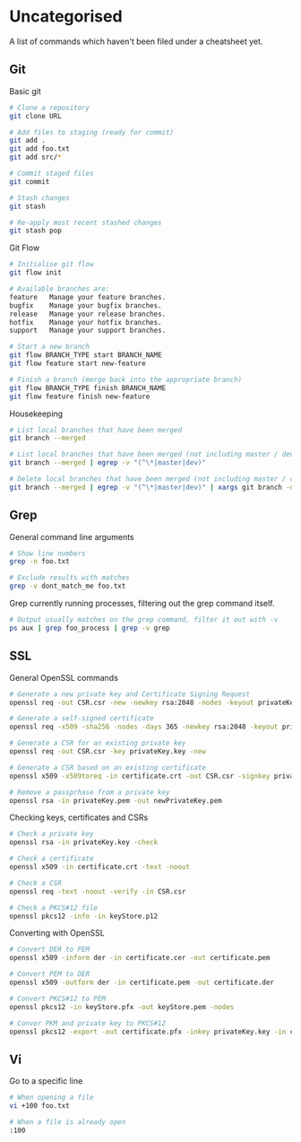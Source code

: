 # Uncategorised

A list of commands which haven't been filed under a cheatsheet yet.

## Git

Basic git
```bash
# Clone a repository
git clone URL

# Add files to staging (ready for commit)
git add .
git add foo.txt
git add src/*

# Commit staged files
git commit

# Stash changes
git stash

# Re-apply most recent stashed changes
git stash pop
```

Git Flow
```bash
# Initialise git flow
git flow init

# Available branches are:
feature   Manage your feature branches.
bugfix    Manage your bugfix branches.
release   Manage your release branches.
hotfix    Manage your hotfix branches.
support   Manage your support branches.

# Start a new branch
git flow BRANCH_TYPE start BRANCH_NAME
git flow feature start new-feature

# Finish a branch (merge back into the appropriate branch)
git flow BRANCH_TYPE finish BRANCH_NAME
git flow feature finish new-feature
```

Housekeeping
```bash
# List local branches that have been merged
git branch --merged

# List local branches that have been merged (not including master / develop)
git branch --merged | egrep -v "(^\*|master|dev)"

# Delete local branches that have been merged (not including master / develop)
git branch --merged | egrep -v "(^\*|master|dev)" | xargs git branch -d
```

## Grep

General command line arguments
```bash
# Show line numbers
grep -n foo.txt

# Exclude results with matches
grep -v dont_match_me foo.txt
```

Grep currently running processes, filtering out the grep command itself.
```bash
# Output usually matches on the grep command, filter it out with -v
ps aux | grep foo_process | grep -v grep
```

## SSL

General OpenSSL commands
```bash
# Generate a new private key and Certificate Signing Request
openssl req -out CSR.csr -new -newkey rsa:2048 -nodes -keyout privateKey.key

# Generate a self-signed certificate
openssl req -x509 -sha256 -nodes -days 365 -newkey rsa:2048 -keyout privateKey.key -out certificate.crt

# Generate a CSR for an existing private key
openssl req -out CSR.csr -key privateKey.key -new

# Generate a CSR based on an existing certificate
openssl x509 -x509toreq -in certificate.crt -out CSR.csr -signkey privateKey.key

# Remove a passprhase from a private key
openssl rsa -in privateKey.pem -out newPrivateKey.pem
```

Checking keys, certificates and CSRs
```bash
# Check a private key
openssl rsa -in privateKey.key -check

# Check a certificate 
openssl x509 -in certificate.crt -text -noout

# Check a CSR
openssl req -text -noout -verify -in CSR.csr

# Check a PKCS#12 file
openssl pkcs12 -info -in keyStore.p12
```

Converting with OpenSSL
```bash
# Convert DER to PEM
openssl x509 -inform der -in certificate.cer -out certificate.pem

# Convert PEM to DER
openssl x509 -outform der -in certificate.pem -out certificate.der

# Convert PKCS#12 to PEM
openssl pkcs12 -in keyStore.pfx -out keyStore.pem -nodes

# Conver PKM and private key to PKCS#12
openssl pkcs12 -export -out certificate.pfx -inkey privateKey.key -in certificate.crt -certfile CACert.crt
```

## Vi

Go to a specific line
```bash
# When opening a file
vi +100 foo.txt

# When a file is already open
:100
```